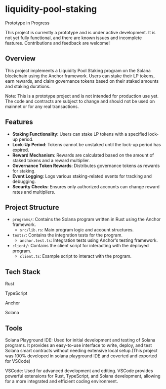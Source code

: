 # liquidity-pool-staking

Prototype in Progress

This project is currently a prototype and is under active development. It is not yet fully functional, and there are known issues and incomplete features. Contributions and feedback are welcome!

## Overview

This project implements a Liquidity Pool Staking program on the Solana blockchain using the Anchor framework. Users can stake their LP tokens, earn rewards, and claim governance tokens based on their staked amounts and staking durations.

Note: This is a prototype project and is not intended for production use yet. The code and contracts are subject to change and should not be used on mainnet or for any real transactions.



## Features

- **Staking Functionality**: Users can stake LP tokens with a specified lock-up period.
- **Lock-Up Period**: Tokens cannot be unstaked until the lock-up period has expired.
- **Reward Mechanism**: Rewards are calculated based on the amount of staked tokens and a reward multiplier.
- **Governance Token Rewards**: Distributes governance tokens as rewards for staking.
- **Event Logging**: Logs various staking-related events for tracking and debugging.
- **Security Checks**: Ensures only authorized accounts can change reward rates and multipliers.

## Project Structure

- `programs/`: Contains the Solana program written in Rust using the Anchor framework.
  - `src/lib.rs`: Main program logic and account structures.
- `tests/`: Contains the integration tests for the program.
  - `anchor.test.ts`: Integration tests using Anchor's testing framework.
- `client/`: Contains the client script for interacting with the deployed program.
  - `client.ts`: Example script to interact with the program.
 
## Tech Stack

Rust

TypeScript

Anchor

Solana

## Tools
Solana Playground IDE: Used for initial development and testing of Solana programs. It provides an easy-to-use interface to write, deploy, and test Solana smart contracts without needing extensive local setup.(This project was 100% developed in solana playground IDE and coverted and exported for VSCode)

VSCode: Used for advanced development and editing. VSCode provides powerful extensions for Rust, TypeScript, and Solana development, allowing for a more integrated and efficient coding environment.

